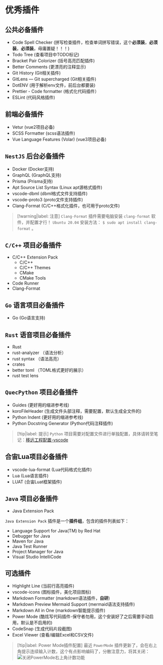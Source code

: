 # 优秀插件

## 公共必备插件


* Code Spell Checker (拼写检查插件，检查单词拼写错误，这个**必须装**，**必须装**，**必须装**，毋庸置疑！！！)
* Todo Tree (查看项目中TODO标记)
* Bracket Pair Colorizer (括号高亮匹配插件)
* Better Comments (更漂亮的注释显示)
* Git History (Git相关插件)
* GitLens — Git supercharged (Git相关插件)
* DotENV (用于解析env文件，前后台都要装)
* Prettier - Code formatter (格式化代码插件）
* ESLint (代码风格插件)

## 前端必备插件


* Vetur (vue2项目必备)
* SCSS Formatter (scss语法插件)
* Vue Language Features (Volar) (vue3项目必备)

## `NestJS` 后台必备插件


* Docker (Docker支持)
* GraphQL (GraphQL支持)
* Prisma (Prisma支持)
* Apt Source List Syntax (Linux apt源格式插件)
* vscode-dbml (dbml格式文件支持插件)
* vscode-proto3 (proto文件支持插件)
* Clang-Format (C/C++格式化插件，也可用于proto文件) 

> [!warning|label: 注意]
> `Clang-Format` 插件需要电脑安装 `clang-format` 软件，并配置才行！ `Ubuntu 20.04` 安装方法： `$ sudo apt install clang-format` 。

## `C/C++` 项目必备插件


* C/C++ Extension Pack
  + C/C++
  + C/C++ Themes
  + CMake
  + CMake Tools
* Code Runner
* Clang-Format

## `Go` 语言项目必备插件


* Go (Go语言支持)

## `Rust` 语音项目必备插件


* Rust
* rust-analyzer （语法分析）
* rust syntax （语法高亮）
* crates
* better toml （TOML格式更好的展示）
* rust test lens

## `QuecPython` 项目必备插件


* Guides (更好用的缩进参考线)
* koroFileHeader (生成文件头部注释，需要配置，默认生成全文件的)
* Python Indent (更好用的缩进参考线)
* Python Docstring Generator (Python代码注释插件)

> [!tip|label: 提示]
> `Python` 项目需要对配置文件进行单独配置，具体请转至笔记：[移远工程配置-vscode](../../硬件/移远/工程配置/vscode工程配置.md)

## 合宙Lua项目必备插件


* vscode-lua-format (Lua代码格式化插件)
* Lua (Lua语言插件)
* LUAT (合宙Luat框架插件)

## `Java` 项目必备插件


* Java Extension Pack

`Java Extension Pack` 插件是一个**插件组**，包含的插件列表如下：

* Language Support for Java(TM) by Red Hat
* Debugger for Java
* Maven for Java
* Java Test Runner
* Project Manager for Java
* Visual Studio IntelliCode

## 可选插件


* Highlight Line (当前行高亮插件)
* vscode-icons (图标插件，美化项目图标)
* Markdown Formatter (markdown语法插件，**自研**)
* Markdown Preview Mermaid Support (mermaid语法支持插件)
* Markdown All in One (markdown智能提示插件)
* Power Mode (酷炫写代码插件-保守者勿用，这个安装好了之后需要手动启用，默认是不启用的)
* CodeSnap (生成代码片段截图)
* Excel Viewer (查看/编辑Excel和CSV文件)

> [!tip|label: Power Mode插件配置]
> 最近 `PowerMode` 插件更新了，会在右上角提示连续输入计数，这个有点影响编码了，分散注意力，将其关闭： ![关闭PowerMode右上角计数功能](assets/images/关闭PowerMode右上角计数功能.png)
